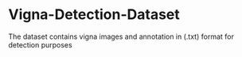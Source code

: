 # Vigna-Detection-Dataset
The dataset contains vigna images and annotation in (.txt) format for detection purposes
